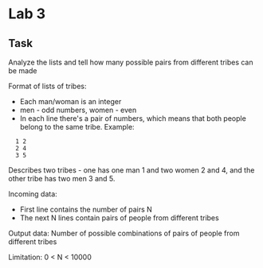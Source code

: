 # Lab 3
## Task
Analyze the lists and tell how many possible pairs from different tribes can be made

Format of lists of tribes:
- Each man/woman is an integer
- men - odd numbers, women - even
- In each line there's a pair of numbers, which means that both people belong to the same tribe. 
Example:
```
  1 2
  2 4
  3 5
```
Describes two tribes - one has one man 1 and two women 2 and 4, and the other tribe has two men 3 and 5.

Incoming data:
- First line contains the number of pairs N
- The next N lines contain pairs of people from different tribes

Output data:
  Number of possible combinations of pairs of people from different tribes

Limitation:
  0 < N < 10000
